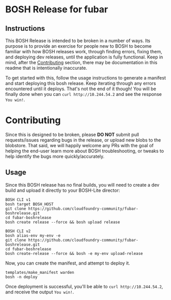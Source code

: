# BOSH Release for fubar


## Instructions

This BOSH Release is intended to be broken in a number of ways. Its purpose is
to provide an exercise for people new to BOSH to become familiar with how
BOSH releases work, through finding errors, fixing them, and deploying dev
releases, until the application is fully functional. Keep in mind, after the [Contributing](#contributing)
section, there may be documentation in this readme that is intentionally inaccurate.

To get started with this, follow the usage instructions to generate a manifest
and start deploying this bosh release. Keep iterating through any errors encountered
until it deploys. That's not the end of it though! You will be finally done when you
can `curl http://10.244.54.2` and see the response `You win!`.

# Contributing

Since this is designed to be broken, please **DO NOT** submit pull requests/issues
regarding bugs in the release, or upload new blobs to the blobstore. That said,
we will happily welcome any PRs with the goal of helping the end-user learn more about
BOSH troubleshooting, or tweaks to help identify the bugs more quickly/accurately.

## Usage

Since this BOSH release has no final builds, you will need to create a dev build
and upload it directly to your BOSH-Lite director:

```
BOSH CLI v1
bosh target BOSH_HOST
git clone https://github.com/cloudfoundry-community/fubar-boshrelease.git
cd fubar-boshrelease
bosh create release --force && bosh upload release

BOSH CLI v2
bosh alias-env my-env -e
git clone https://github.com/cloudfoundry-community/fubar-boshrelease.git
cd fubar-boshrelease
bosh create-release --force && bosh -e my-env upload-release
```

Now, you can create the manifest, and attempt to deploy it.

```
templates/make_manifest warden
bosh -n deploy
```

Once deployment is successful, you'll be able to `curl http://10.244.54.2`, and receive
the output `You win!`.
